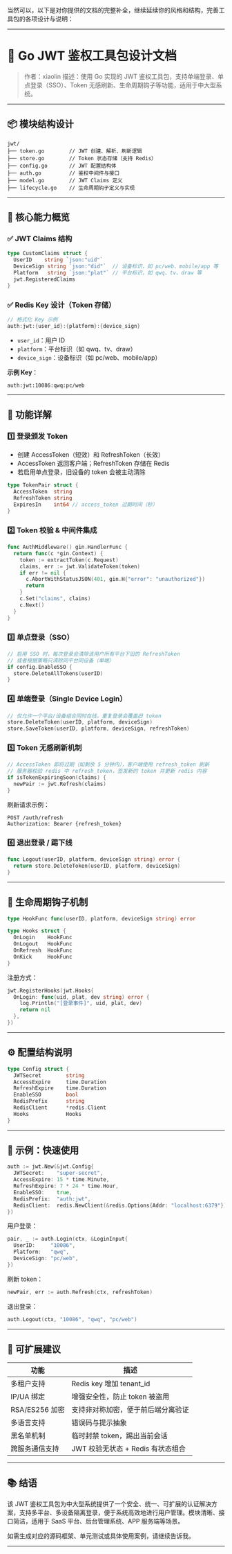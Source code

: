 当然可以，以下是对你提供的文档的完整补全，继续延续你的风格和结构，完善工具包的各项设计与说明：

---

# 🔐 Go JWT 鉴权工具包设计文档

> 作者：xiaolin
> 描述：使用 Go 实现的 JWT 鉴权工具包，支持单端登录、单点登录（SSO）、Token 无感刷新、生命周期钩子等功能，适用于中大型系统。

---

## 📦 模块结构设计

```text
jwt/
├── token.go        // JWT 创建、解析、刷新逻辑
├── store.go        // Token 状态存储（支持 Redis）
├── config.go       // JWT 配置结构体
├── auth.go         // 鉴权中间件与接口
├── model.go        // JWT Claims 定义
├── lifecycle.go    // 生命周期钩子定义与实现
```

---

## 🧱 核心能力概览

### ✅ JWT Claims 结构

```go
type CustomClaims struct {
  UserID    string `json:"uid"`
  DeviceSign string `json:"did"`  // 设备标识，如 pc/web、mobile/app 等
  Platform   string `json:"plat"` // 平台标识，如 qwq、tv、draw 等
  jwt.RegisteredClaims
}
```

### ✅ Redis Key 设计（Token 存储）

```go
// 格式化 Key 示例
auth:jwt:{user_id}:{platform}:{device_sign}
```

* `user_id`：用户 ID
* `platform`：平台标识（如 qwq、tv、draw）
* `device_sign`：设备标识（如 pc/web、mobile/app）

**示例 Key**：

```text
auth:jwt:10086:qwq:pc/web
```

---

## 🔑 功能详解

### 1️⃣ 登录颁发 Token

* 创建 AccessToken（短效）和 RefreshToken（长效）
* AccessToken 返回客户端；RefreshToken 存储在 Redis
* 若启用单点登录，旧设备的 token 会被主动清除

```go
type TokenPair struct {
  AccessToken  string
  RefreshToken string
  ExpiresIn    int64 // access_token 过期时间（秒）
}
```

### 2️⃣ Token 校验 & 中间件集成

```go
func AuthMiddleware() gin.HandlerFunc {
  return func(c *gin.Context) {
    token := extractToken(c.Request)
    claims, err := jwt.ValidateToken(token)
    if err != nil {
      c.AbortWithStatusJSON(401, gin.H{"error": "unauthorized"})
      return
    }
    c.Set("claims", claims)
    c.Next()
  }
}
```

### 3️⃣ 单点登录（SSO）

```go
// 启用 SSO 时，每次登录会清除该用户所有平台下旧的 RefreshToken
// 或者根据策略只清除同平台同设备（单端）
if config.EnableSSO {
  store.DeleteAllTokens(userID)
}
```

### 4️⃣ 单端登录（Single Device Login）

```go
// 仅允许一个平台/设备组合同时在线，重复登录会覆盖旧 token
store.DeleteToken(userID, platform, deviceSign)
store.SaveToken(userID, platform, deviceSign, refreshToken)
```

### 5️⃣ Token 无感刷新机制

```go
// AccessToken 即将过期（如剩余 5 分钟内），客户端使用 refresh_token 刷新
// 服务器校验 redis 中 refresh_token，签发新的 token 并更新 redis 内容
if isTokenExpiringSoon(claims) {
  newPair := jwt.Refresh(claims)
}
```

刷新请求示例：

```http
POST /auth/refresh
Authorization: Bearer {refresh_token}
```

### 6️⃣ 退出登录 / 踢下线

```go
func Logout(userID, platform, deviceSign string) error {
  return store.DeleteToken(userID, platform, deviceSign)
}
```

---

## 🔁 生命周期钩子机制

```go
type HookFunc func(userID, platform, deviceSign string) error

type Hooks struct {
  OnLogin    HookFunc
  OnLogout   HookFunc
  OnRefresh  HookFunc
  OnKick     HookFunc
}
```

注册方式：

```go
jwt.RegisterHooks(jwt.Hooks{
  OnLogin: func(uid, plat, dev string) error {
    log.Println("[登录事件]", uid, plat, dev)
    return nil
  },
})
```

---

## ⚙️ 配置结构说明

```go
type Config struct {
  JWTSecret        string
  AccessExpire     time.Duration
  RefreshExpire    time.Duration
  EnableSSO        bool
  RedisPrefix      string
  RedisClient      *redis.Client
  Hooks            Hooks
}
```

---

## 🧪 示例：快速使用

```go
auth := jwt.New(&jwt.Config{
  JWTSecret:    "super-secret",
  AccessExpire: 15 * time.Minute,
  RefreshExpire: 7 * 24 * time.Hour,
  EnableSSO:    true,
  RedisPrefix:  "auth:jwt",
  RedisClient:  redis.NewClient(&redis.Options{Addr: "localhost:6379"}),
})
```

用户登录：

```go
pair, _ := auth.Login(ctx, &LoginInput{
  UserID:     "10086",
  Platform:   "qwq",
  DeviceSign: "pc/web",
})
```

刷新 token：

```go
newPair, err := auth.Refresh(ctx, refreshToken)
```

退出登录：

```go
auth.Logout(ctx, "10086", "qwq", "pc/web")
```

---

## 🧩 可扩展建议

| 功能           | 描述                      |
| ------------ | ----------------------- |
| 多租户支持        | Redis key 增加 tenant\_id |
| IP/UA 绑定     | 增强安全性，防止 token 被盗用      |
| RSA/ES256 加密 | 支持非对称加密，便于前后端分离验证       |
| 多语言支持        | 错误码与提示抽象                |
| 黑名单机制        | 临时封禁 token，踢出当前会话       |
| 跨服务通信支持      | JWT 校验无状态 + Redis 有状态组合 |

---

## 📚 结语

该 JWT 鉴权工具包为中大型系统提供了一个安全、统一、可扩展的认证解决方案，支持多平台、多设备隔离登录，便于系统高效地进行用户管理。模块清晰、接口简洁，适用于 SaaS 平台、后台管理系统、APP 服务端等场景。

如需生成对应的源码框架、单元测试或具体使用案例，请继续告诉我。

---
